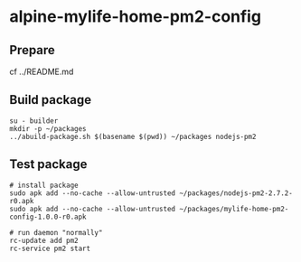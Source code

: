 # alpine-mylife-home-pm2-config

## Prepare

cf ../README.md

## Build package

```
su - builder
mkdir -p ~/packages
../abuild-package.sh $(basename $(pwd)) ~/packages nodejs-pm2
```

## Test package

```
# install package
sudo apk add --no-cache --allow-untrusted ~/packages/nodejs-pm2-2.7.2-r0.apk
sudo apk add --no-cache --allow-untrusted ~/packages/mylife-home-pm2-config-1.0.0-r0.apk

# run daemon "normally"
rc-update add pm2
rc-service pm2 start
```
